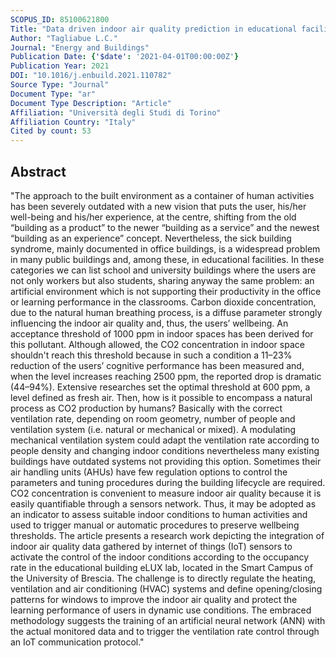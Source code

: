 ```yaml
---
SCOPUS_ID: 85100621800
Title: "Data driven indoor air quality prediction in educational facilities based on IoT network"
Author: "Tagliabue L.C."
Journal: "Energy and Buildings"
Publication Date: {'$date': '2021-04-01T00:00:00Z'}
Publication Year: 2021
DOI: "10.1016/j.enbuild.2021.110782"
Source Type: "Journal"
Document Type: "ar"
Document Type Description: "Article"
Affiliation: "Università degli Studi di Torino"
Affiliation Country: "Italy"
Cited by count: 53
---
```


## Abstract
"The approach to the built environment as a container of human activities has been severely outdated with a new vision that puts the user, his/her well-being and his/her experience, at the centre, shifting from the old “building as a product” to the newer “building as a service” and the newest “building as an experience” concept. Nevertheless, the sick building syndrome, mainly documented in office buildings, is a widespread problem in many public buildings and, among these, in educational facilities. In these categories we can list school and university buildings where the users are not only workers but also students, sharing anyway the same problem: an artificial environment which is not supporting their productivity in the office or learning performance in the classrooms. Carbon dioxide concentration, due to the natural human breathing process, is a diffuse parameter strongly influencing the indoor air quality and, thus, the users’ wellbeing. An acceptance threshold of 1000 ppm in indoor spaces has been derived for this pollutant. Although allowed, the CO2 concentration in indoor space shouldn't reach this threshold because in such a condition a 11–23% reduction of the users’ cognitive performance has been measured and, when the level increases reaching 2500 ppm, the reported drop is dramatic (44–94%). Extensive researches set the optimal threshold at 600 ppm, a level defined as fresh air. Then, how is it possible to encompass a natural process as CO2 production by humans? Basically with the correct ventilation rate, depending on room geometry, number of people and ventilation system (i.e. natural or mechanical or mixed). A modulating mechanical ventilation system could adapt the ventilation rate according to people density and changing indoor conditions nevertheless many existing buildings have outdated systems not providing this option. Sometimes their air handling units (AHUs) have few regulation options to control the parameters and tuning procedures during the building lifecycle are required. CO2 concentration is convenient to measure indoor air quality because it is easily quantifiable through a sensors network. Thus, it may be adopted as an indicator to assess suitable indoor conditions to human activities and used to trigger manual or automatic procedures to preserve wellbeing thresholds. The article presents a research work depicting the integration of indoor air quality data gathered by internet of things (IoT) sensors to activate the control of the indoor conditions according to the occupancy rate in the educational building eLUX lab, located in the Smart Campus of the University of Brescia. The challenge is to directly regulate the heating, ventilation and air conditioning (HVAC) systems and define opening/closing patterns for windows to improve the indoor air quality and protect the learning performance of users in dynamic use conditions. The embraced methodology suggests the training of an artificial neural network (ANN) with the actual monitored data and to trigger the ventilation rate control through an IoT communication protocol."
